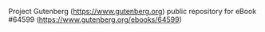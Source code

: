 Project Gutenberg (https://www.gutenberg.org) public repository for
eBook #64599 (https://www.gutenberg.org/ebooks/64599)
